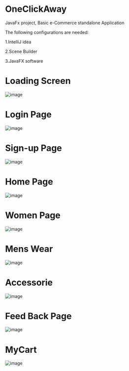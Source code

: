 # OneClickAway
JavaFx project, Basic e-Commerce standalone Application

The following configurations are needed:

1.IntelliJ idea

2.Scene Builder

3.JavaFX software

# Loading Screen

![image](https://user-images.githubusercontent.com/66404651/123227908-ab892c80-d4f2-11eb-9fe4-71d426887a7a.png)

# Login Page

![image](https://user-images.githubusercontent.com/66404651/123228079-d4a9bd00-d4f2-11eb-98a9-21008fe4fedf.png)

# Sign-up Page

![image](https://user-images.githubusercontent.com/66404651/123228133-e0957f00-d4f2-11eb-93b8-bdb25c01daa9.png)

# Home Page

![image](https://user-images.githubusercontent.com/66404651/123228292-f3a84f00-d4f2-11eb-88e9-ff85dde50bf2.png)

# Women Page

![image](https://user-images.githubusercontent.com/66404651/123228691-484bca00-d4f3-11eb-80f9-7bcdc4c34c37.png)

# Mens Wear

![image](https://user-images.githubusercontent.com/66404651/123229076-96f96400-d4f3-11eb-999f-89225cca7eb0.png)

# Accessorie

![image](https://user-images.githubusercontent.com/66404651/123228368-028f0180-d4f3-11eb-9216-fe33ed75f7c0.png)

# Feed Back Page

![image](https://user-images.githubusercontent.com/66404651/123229603-171fc980-d4f4-11eb-92f6-f01dafc1aff9.png)

# MyCart

![image](https://user-images.githubusercontent.com/66404651/123229745-361e5b80-d4f4-11eb-9066-e2689966603d.png)
